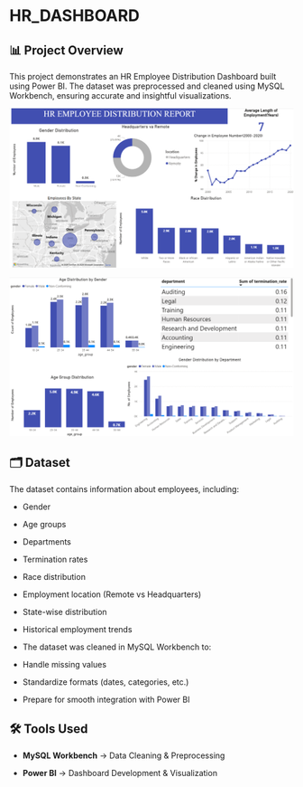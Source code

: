 # HR_DASHBOARD

__📊 Project Overview__
---

This project demonstrates an HR Employee Distribution Dashboard built using Power BI.
The dataset was preprocessed and cleaned using MySQL Workbench, ensuring accurate and insightful visualizations.


![Dashboard screenshot](https://github.com/Anurag-Deb/HR_DASHBOARD/blob/main/Screenshot%202025-08-05%20165015.png?raw=true)

![Dashboard screenshot](https://github.com/Anurag-Deb/HR_DASHBOARD/blob/main/Screenshot%202025-08-05%20165052.png?raw=true)



__🗂️ Dataset__
---

The dataset contains information about employees, including:

- Gender

- Age groups

- Departments

- Termination rates

- Race distribution

- Employment location (Remote vs Headquarters)

- State-wise distribution

- Historical employment trends

- The dataset was cleaned in MySQL Workbench to:

- Handle missing values

- Standardize formats (dates, categories, etc.)

- Prepare for smooth integration with Power BI

__🛠️ Tools Used__
---

- __MySQL Workbench__ → Data Cleaning & Preprocessing

- __Power BI__ → Dashboard Development & Visualization
